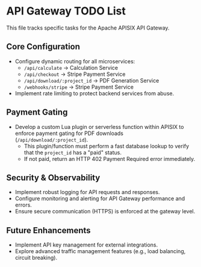 # API Gateway TODO List

This file tracks specific tasks for the Apache APISIX API Gateway.

## Core Configuration

*   Configure dynamic routing for all microservices:
    *   `/api/calculate` -> Calculation Service
    *   `/api/checkout` -> Stripe Payment Service
    *   `/api/download/:project_id` -> PDF Generation Service
    *   `/webhooks/stripe` -> Stripe Payment Service
*   Implement rate limiting to protect backend services from abuse.

## Payment Gating

*   Develop a custom Lua plugin or serverless function within APISIX to enforce payment gating for PDF downloads (`/api/download/:project_id`).
    *   This plugin/function must perform a fast database lookup to verify that the `project_id` has a "paid" status.
    *   If not paid, return an HTTP 402 Payment Required error immediately.

## Security & Observability

*   Implement robust logging for API requests and responses.
*   Configure monitoring and alerting for API Gateway performance and errors.
*   Ensure secure communication (HTTPS) is enforced at the gateway level.

## Future Enhancements

*   Implement API key management for external integrations.
*   Explore advanced traffic management features (e.g., load balancing, circuit breaking).
